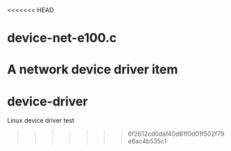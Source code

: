 <<<<<<< HEAD
# device-net-e100.c
A network device driver item
=======
# device-driver
Linux device driver test
>>>>>>> 6f2612cd0daf40d81f0d01f502f79e6ac4b535c1

